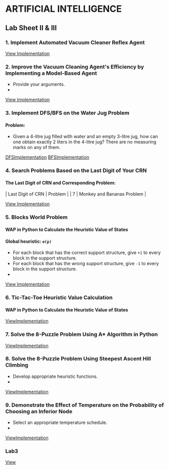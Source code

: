 # ARTIFICIAL INTELLIGENCE

## Lab Sheet II & III

### 1. Implement Automated Vacuum Cleaner Reflex Agent

[View Implementation](https://github.com/nisma01paudel/LabWork-AI/blob/master/RoomCleanerAgent.ipynb)

### 2. Improve the Vacuum Cleaning Agent's Efficiency by Implementing a Model-Based Agent
- Provide your arguments.
- 
[View Implementation](https://github.com/nisma01paudel/LabWork-AI/blob/master/ModelbasedVacuumcleaneragent.ipynb)

### 3. Implement DFS/BFS on the Water Jug Problem
#### Problem:
- Given a 4-litre jug filled with water and an empty 3-litre jug, how can one obtain exactly 2 liters in the 4-litre jug? There are no measuring marks on any of them.

[DFSImplementation](https://github.com/nisma01paudel/LabWork-AI/blob/master/WaterJugUsingDFS.ipynb)
[BFSImplementation](https://github.com/nisma01paudel/LabWork-AI/blob/master/WaterJugusingBFs.ipynb)

### 4. Search Problems Based on the Last Digit of Your CRN

#### The Last Digit of CRN and Corresponding Problem:
| Last Digit of CRN | Problem |
| 7 | Monkey and Bananas Problem |

[View Implementation](https://github.com/nisma01paudel/LabWork-AI/blob/master/monkeybananaproblem.ipynb)
### 5. Blocks World Problem
#### WAP in Python to Calculate the Heuristic Value of States

#### Global heuristic: `e(p)`
- For each block that has the correct support structure, give `+1` to every block in the support structure.
- For each block that has the wrong support structure, give `-1` to every block in the support structure.
- 
[View Implementation](https://github.com/nisma01paudel/LabWork-AI/blob/master/heuristicblockword.ipynb)

### 6. Tic-Tac-Toe Heuristic Value Calculation
#### WAP in Python to Calculate the Heuristic Value of States

[ViewImplementation](https://github.com/nisma01paudel/LabWork-AI/blob/master/tictactoeheuristic.ipynb)
### 7. Solve the 8-Puzzle Problem Using A* Algorithm in Python

[ViewImplementation](https://github.com/nisma01paudel/LabWork-AI/blob/master/A_probleminpython.ipynb)

### 8. Solve the 8-Puzzle Problem Using Steepest Ascent Hill Climbing
- Develop appropriate heuristic functions.
- 
[ViewImplementation](https://github.com/nisma01paudel/LabWork-AI/blob/master/SteepestAscent_hillclimbing.ipynb)
### 9. Demonstrate the Effect of Temperature on the Probability of Choosing an Inferior Node
- Select an appropriate temperature schedule.
- 
[ViewImplementation](https://github.com/nisma01paudel/LabWork-AI/blob/master/effect_of_temperature.ipynb)

### Lab3
[View](https://github.com/nisma01paudel/LabWork-AI/blob/master/AI_lab3ML.ipynb)
